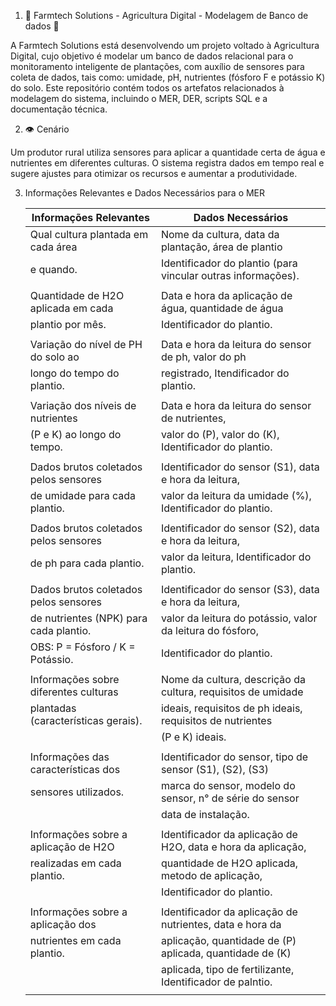 1. 🌱 Farmtech Solutions - Agricultura Digital - Modelagem de Banco de dados 🤖

A Farmtech Solutions está desenvolvendo um projeto voltado à Agricultura Digital, cujo objetivo é modelar um banco de dados relacional para o
monitoramento inteligente de plantações, com auxílio de sensores para coleta de dados, tais como: umidade, pH, nutrientes (fósforo F e potássio K) do solo.
Este repositório contém todos os artefatos relacionados à modelagem do sistema, incluindo o MER, DER, scripts SQL e a documentação técnica.

2. 👁️ Cenário

Um produtor rural utiliza sensores para aplicar a quantidade certa de água e nutrientes em diferentes culturas. 
O sistema registra dados em tempo real e sugere ajustes para otimizar os recursos e aumentar a produtividade.

3. Informações Relevantes e Dados Necessários para o MER
   
   |          Informações Relevantes         |                    Dados Necessários                        |
   |-----------------------------------------|-------------------------------------------------------------|
   | Qual cultura plantada em cada área      | Nome da cultura, data da plantação, área de plantio         |
   | e quando.                               | Identificador do plantio (para vincular outras informações).|
   |                                         |                                                             |
   | Quantidade de H2O aplicada em cada      | Data e hora da aplicação de água, quantidade de água        |
   | plantio por mês.                        | Identificador do plantio.                                   |
   |                                         |                                                             |
   | Variação do nível de PH do solo ao      | Data e hora da leitura do sensor de ph, valor do ph         |
   | longo do tempo do plantio.              | registrado, Itendificador do plantio.                       |
   |                                         |                                                             |
   | Variação dos níveis de nutrientes       | Data e hora da leitura do sensor de nutrientes,             |
   | (P e K) ao longo do tempo.              | valor do (P), valor do (K), Identificador do plantio.       |
   |                                         |                                                             |
   | Dados brutos coletados pelos sensores   | Identificador do sensor (S1), data e hora da leitura,       |
   | de umidade para cada plantio.           | valor da leitura da umidade (%), Identificador do plantio.  |
   |                                         |                                                             |
   | Dados brutos coletados pelos sensores   | Identificador do sensor (S2), data e hora da leitura,       |
   | de ph para cada plantio.                | valor da leitura, Identificador do plantio.                 |
   |                                         |                                                             |
   | Dados brutos coletados pelos sensores   | Identificador do sensor (S3), data e hora da leitura,       |
   | de nutrientes (NPK) para cada plantio.  | valor da leitura do potássio, valor da leitura do fósforo,  |
   | OBS: P = Fósforo / K = Potássio.        | Identificador do plantio.                                   |
   |                                         |                                                             |
   | Informações sobre diferentes culturas   | Nome da cultura, descrição da cultura, requisitos de umidade|
   | plantadas (características gerais).     | ideais, requisitos de ph ideais, requisitos de nutrientes   |
   |                                         | (P e K) ideais.                                             |
   |                                         |                                                             |
   | Informações das características dos     | Identificador do sensor, tipo de sensor (S1), (S2), (S3)    |
   | sensores utilizados.                    | marca do sensor, modelo do sensor, n° de série do sensor    |
   |                                         | data de instalação.                                         |
   |                                         |                                                             |
   | Informações sobre a aplicação de H2O    | Identificador da aplicação de H2O, data e hora da aplicação,|
   | realizadas em cada plantio.             | quantidade de H2O aplicada, metodo de aplicação,            |
   |                                         | Identificador do plantio.                                   |
   |                                         |                                                             |
   | Informações sobre a aplicação dos       | Identificador da aplicação de nutrientes, data e hora da    |
   | nutrientes em cada plantio.             | aplicação, quantidade de (P) aplicada, quantidade de (K)    |
   |                                         | aplicada, tipo de fertilizante, Identificador de palntio.   |
   |                                         |                                                             |


